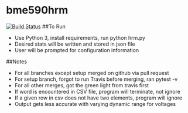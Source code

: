 # bme590hrm
[![Build Status](https://travis-ci.org/zl101/bme590hrm.svg?branch=master)](https://travis-ci.org/zl101/bme590hrm)
##To Run
+ Use Python 3, install requirements, run python hrm.py
+ Desired stats will be written and stored in json file
+ User will be prompted for configuration information

##Notes
+ For all branches except setup merged on github via pull request
+ For setup branch, forgot to run Travis before merging, ran pytest -v
+ For all other merges, got the green light from travis first
+ If word is encountered in CSV file, program will terminate, not ignore
+ If a given row in csv does not have two elements, program will ignore
+ Output gets less accurate with varying dynamic range for voltages
